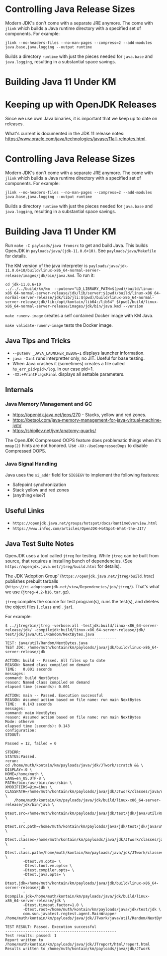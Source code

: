 # Controlling Java Release Sizes

Modern JDK's don't come with a separate JRE anymore. The come with `jlink` which builds a Java runtime directory with a specified set of components. For example:
```
jlink --no-headers-files --no-man-pages --compress=2 --add-modules java.base,java.logging --output runtime
```

Builds a directory `runtime` with just the pieces needed for `java.base` and `java.logging`, resulting in a substantial space savings.

# Building Java 11 Under KM

# Keeping up with OpenJDK Releases

Since we use own Java binaries, it is important that we keep up to date on releases.

What's current is documented in the JDK 11 release notes: https://www.oracle.com/java/technologies/javase/11all-relnotes.html.

# Controlling Java Release Sizes

Modern JDK's don't come with a separate JRE anymore. The come with `jlink` which builds a Java runtime directory with a specified set of components. For example:
```
jlink --no-headers-files --no-man-pages --compress=2 --add-modules java.base,java.logging --output runtime
```

Builds a directory `runtime` with just the pieces needed for `java.base` and `java.logging`, resulting in a substantial space savings.

# Building Java 11 Under KM

Run `make -C payloads/java fromsrc` to get and build Java. This builds OpenJDK in  `payloads/java/(jdk-11.0.6+10)`. See `payloads/java/Makefile` for details.

The KM version of the java interpreter is `payloads/java/jdk-11.0.6+10/build/linux-x86_64-normal-server-release/images/jdk/bin/java.kmd`. To run it:

```
cd jdk-11.0.6+10
../../../build/km/km  --putenv="LD_LIBRARY_PATH=$(pwd)/build/linux-x86_64-normal-server-release/jdk/lib/server:$(pwd)/build/linux-x86_64-normal-server-release/jdk/lib/jli:$(pwd)/build/linux-x86_64-normal-server-release/jdk/lib:/opt/kontain/lib64:/lib64" $(pwd)/build/linux-x86_64-normal-server-release/images/jdk/bin/java.kmd --version
```

`make runenv-image` creates a self contained Docker image with KM Java.

`make validate-runenv-image` tests the Docker image.
## Java Tips and Tricks

* `--putenv _JAVA_LAUNCHER_DEBUG=1` displays launcher information.
* `java -Xint` runs interpretter only, no JIT. Useful for base testing.
* When Java crashes it (sometimes) creates a file called `hs_err_pid<pid>/log`. In our case pid=1.
* `-XX:+PrintFlagsFinal` displays all settable parameters.

## Internals

### Java Memory Management and GC

* https://openjdk.java.net/jeps/270 - Stacks, yellow and red zones.
* https://betsol.com/java-memory-management-for-java-virtual-machine-jvm/
* https://shipilev.net/jvm/anatomy-quarks/

The OpenJDK Compressed OOPS feature does problematic things when it's `mmap(2)` hints are not honored. Use `-XX:-UseCompressedOops` to disable Compressed OOPS.

### Java Signal Handling

Java uses the `si_addr` field for `SIGSEGV` to implement the following features:
* Safepoint synchronization
* Stack yellow and red zones
* (anything else?)

## Useful Links

* `https://openjdk.java.net/groups/hotspot/docs/RuntimeOverview.html`
* `https://www.infoq.com/articles/OpenJDK-HotSpot-What-the-JIT/`

## Java Test Suite Notes

OpenJDK uses a tool called `jtreg` for testing. While `jtreg` can be built from source, that requires a installing bunch of dependencies. (See `https://openjdk.java.net/jtreg/build.html` for details).

The JDK 'Adoption Group' (`https://openjdk.java.net/jtreg/build.htmc`) publishes prebuilt tarballs (`https://ci.adoptopenjdk.net/view/Dependencies/job/jtreg/`). That's what we use (`jtreg-4.2-b16.tar.gz`).

`jtreg` compiles the source for test program(s), runs the test(s), and deletes the object files (`.class` and `.jar`).

For example:

```
$ ../jtreg/bin/jtreg -verbose:all -testjdk:build/linux-x86_64-server-release/jdk/ -compilejdk:build/linux-x86_64-server-release/jdk/ test/jdk/java/util/Random/NextBytes.java
--------------------------------------------------
TEST: java/util/Random/NextBytes.java
TEST JDK: /home/muth/kontain/km/payloads/java/jdk/build/linux-x86_64-server-release/jdk

ACTION: build -- Passed. All files up to date
REASON: Named class compiled on demand
TIME:   0.001 seconds
messages:
command: build NextBytes
reason: Named class compiled on demand
elapsed time (seconds): 0.001

ACTION: main -- Passed. Execution successful
REASON: Assumed action based on file name: run main NextBytes 
TIME:   0.143 seconds
messages:
command: main NextBytes
reason: Assumed action based on file name: run main NextBytes 
Mode: othervm
elapsed time (seconds): 0.143
configuration:
STDOUT:

Passed = 12, failed = 0

STDERR:
STATUS:Passed.
rerun:
cd /home/muth/kontain/km/payloads/java/jdk/JTwork/scratch && \
DISPLAY=:0 \
HOME=/home/muth \
LANG=en_US.UTF-8 \
PATH=/bin:/usr/bin:/usr/sbin \
XMODIFIERS=@im=ibus \
CLASSPATH=/home/muth/kontain/km/payloads/java/jdk/JTwork/classes/java/util/Random/NextBytes.d:/home/muth/kontain/km/payloads/java/jdk/test/jdk/java/util/Random:/home/muth/kontain/jtreg.binary/lib/javatest.jar:/home/muth/kontain/jtreg.binary/lib/jtreg.jar \
    /home/muth/kontain/km/payloads/java/jdk/build/linux-x86_64-server-release/jdk/bin/java \
        -Dtest.src=/home/muth/kontain/km/payloads/java/jdk/test/jdk/java/util/Random \
        -Dtest.src.path=/home/muth/kontain/km/payloads/java/jdk/test/jdk/java/util/Random \
        -Dtest.classes=/home/muth/kontain/km/payloads/java/jdk/JTwork/classes/java/util/Random/NextBytes.d \
        -Dtest.class.path=/home/muth/kontain/km/payloads/java/jdk/JTwork/classes/java/util/Random/NextBytes.d \
        -Dtest.vm.opts= \
        -Dtest.tool.vm.opts= \
        -Dtest.compiler.opts= \
        -Dtest.java.opts= \
        -Dtest.jdk=/home/muth/kontain/km/payloads/java/jdk/build/linux-x86_64-server-release/jdk \
        -Dcompile.jdk=/home/muth/kontain/km/payloads/java/jdk/build/linux-x86_64-server-release/jdk \
        -Dtest.timeout.factor=1.0 \
        -Dtest.root=/home/muth/kontain/km/payloads/java/jdk/test/jdk \
        com.sun.javatest.regtest.agent.MainWrapper /home/muth/kontain/km/payloads/java/jdk/JTwork/java/util/Random/NextBytes.d/main.0.jta

TEST RESULT: Passed. Execution successful
--------------------------------------------------
Test results: passed: 1
Report written to /home/muth/kontain/km/payloads/java/jdk/JTreport/html/report.html
Results written to /home/muth/kontain/km/payloads/java/jdk/JTwork

```
